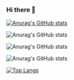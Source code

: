 ### Hi there 👋

<!--
**mortroguez/mortroguez** is a ✨ _special_ ✨ repository because its `README.md` (this file) appears on your GitHub profile.

Here are some ideas to get you started:

- 🔭 I’m currently working on ...
- 🌱 I’m currently learning ...
- 👯 I’m looking to collaborate on ...
- 🤔 I’m looking for help with ...
- 💬 Ask me about ...
- 📫 How to reach me: ...
- 😄 Pronouns: ...
- ⚡ Fun fact: ...
-->

[![Anurag's GitHub stats](https://github-readme-stats.vercel.app/api?username=Mortroguez)](https://github.com/anuraghazra/github-readme-stats)

![Anurag's GitHub stats](https://github-readme-stats.vercel.app/api?username=Mortroguez&count_private=true)

![Anurag's GitHub stats](https://github-readme-stats.vercel.app/api?username=Mortroguez&show_icons=true)

![Anurag's GitHub stats](https://github-readme-stats.vercel.app/api?username=Mortroguez&show_icons=true&theme=radical)

[![Top Langs](https://github-readme-stats.vercel.app/api/top-langs/?username=Mortroguez&layout=compact)](https://github.com/anuraghazra/github-readme-stats)

